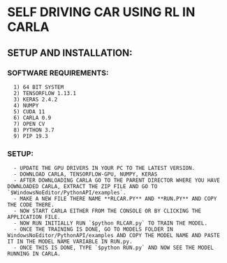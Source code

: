 # SELF DRIVING CAR USING RL IN CARLA

## SETUP AND INSTALLATION:
   ### SOFTWARE REQUIREMENTS:
      1) 64 BIT SYSTEM
      2) TENSORFLOW 1.13.1
      3) KERAS 2.4.2
      4) NUMPY
      5) CUDA 11
      6) CARLA 0.9
      7) OPEN CV
      8) PYTHON 3.7
      9) PIP 19.3
   ### SETUP:
      - UPDATE THE GPU DRIVERS IN YOUR PC TO THE LATEST VERSION.
      - DOWNLOAD CARLA, TENSORFLOW-GPU, NUMPY, KERAS
      - AFTER DOWNLOADING CARLA GO TO THE PARENT DIRECTOR WHERE YOU HAVE DOWNLOADED CARLA, EXTRACT THE ZIP FILE AND GO TO `$WindowsNoEditor/PythonAPI/examples`.
      - MAKE A NEW FILE THERE NAME **RLCAR.PY** AND **RUN.PY** AND COPY THE CODE THERE.
      - NOW START CARLA EITHER FROM THE CONSOLE OR BY CLICKING THE APPLICATION FILE.
      - NOW RUN INITIALLY RUN `$python RLCAR.py` TO TRAIN THE MODEL.
      - ONCE THE TRAINING IS DONE, GO TO MODELS FOLDER IN WindowsNoEditor/PythonAPI/examples AND COPY THE MODEL NAME AND PASTE IT IN THE MODEL NAME VARIABLE IN RUN.py.
      - ONCE THIS IS DONE, TYPE `$python RUN.py` AND NOW SEE THE MODEL RUNNING IN CARLA.
     
